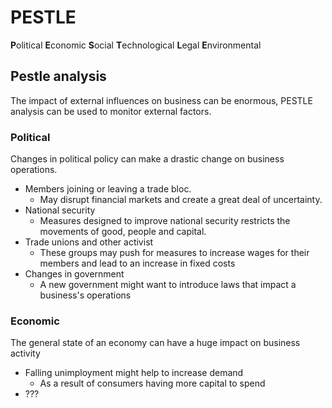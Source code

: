 PESTLE
=====

**P**olitical
**E**conomic
**S**ocial
**T**echnological
**L**egal
**E**nvironmental

## Pestle analysis
The impact of external influences on business can be enormous, PESTLE analysis 
can be used to monitor external factors.

### Political
Changes in political policy can make a drastic change on business operations.

* Members joining or leaving a trade bloc.
  - May disrupt financial markets and create a great deal of uncertainty.
* National security
  - Measures designed to improve national security restricts the movements
  of good, people and capital.
* Trade unions and other activist
  - These groups may push for measures to increase wages for their members
  and lead to an increase in fixed costs
* Changes in government
  - A new government might want to introduce laws that impact
  a business's operations

### Economic
The general state of an economy can have a huge impact on business activity

* Falling unimployment might help to increase demand
  - As a result of consumers having more capital to spend
* ???
